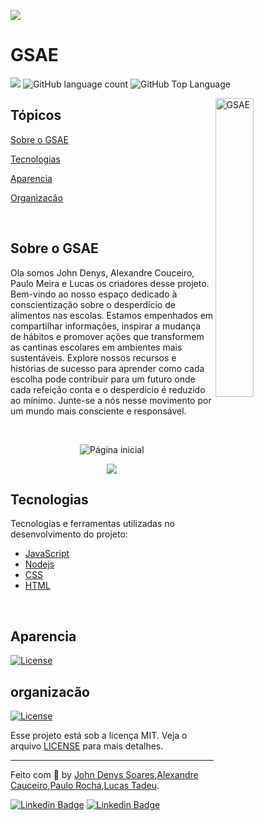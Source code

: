 ![](https://i.imgur.com/eBc4F6O.png)
# GSAE

<p>
  <img src="https://img.shields.io/badge/made%20by-John%20Denys%20Soares,Lucas%20Tadeu,Alexandre%20Cauceiro,Paulo%20Rocha-793ef9?style=flat-square">
  <img alt="GitHub language count" src="https://user-images.githubusercontent.com/105563572/216619749-510f88a3-8c96-4816-9ff5-e0fafe85ed4b.svg">
  <img alt="GitHub Top Language" src="https://user-images.githubusercontent.com/105563572/216620555-a3cee9f6-5f1f-48b7-9c0a-35140a413dbb.svg">
</p>

<img align="right" src="https://github.com/johndj68/gsae/assets/105563572/b07f6737-2d9f-47a5-9827-50219217e04d" width="35%" alt="GSAE">

## Tópicos 

[Sobre o GSAE](#sobre-o-gsae)

[Tecnologias](#tecnologias)

[Aparencia](#aparencia)

[Organizacão](#organizacão)

<br>


## Sobre o GSAE

Ola somos John Denys, Alexandre Couceiro, Paulo Meira e Lucas os criadores desse projeto.
Bem-vindo ao nosso espaço dedicado à conscientização sobre o desperdício de alimentos nas escolas.
Estamos empenhados em compartilhar informações, inspirar a mudança de hábitos
e promover ações que transformem as cantinas escolares em ambientes mais sustentáveis.
Explore nossos recursos e histórias de sucesso para aprender como cada escolha pode contribuir
para um futuro onde cada refeição conta e o desperdício é reduzido ao mínimo. Junte-se a nós nesse
movimento por um mundo mais consciente e responsável.

<br>

<p align="center">
  <img src="https://github.com/johndj68/gsae/assets/105563572/b101da3d-654b-4556-b4fa-29557ea3905e" alt="Página inicial">
</p>

<p align="center">
  <img src="https://github.com/johndj68/gsae/assets/105563572/4a15ecc9-2729-4b68-a597-a664b5d711be">
</p>


## Tecnologias

Tecnologias e ferramentas utilizadas no desenvolvimento do projeto:

- [JavaScript](https://www.javascript.com/)
- [Nodejs](https://nodejs.org/en/)
- [CSS](https://tailwindcss.com/)
- [HTML](https://www.h2database.com/html/main.html)
<br>


## Aparencia
<a href="">
    <img alt="License" src="https://github.com/johndj68/gsae/assets/105563572/6095d10e-a56f-4030-a442-166916b90b24">
</a>



<br>



## organizacão
<a href="">
    <img alt="License" src="https://github.com/johndj68/gsae/assets/105563572/4007d828-f70c-40d5-94f3-f4c58b552c90">
</a>

<br>

Esse projeto está sob a licença MIT. Veja o arquivo [LICENSE](/LICENSE) para mais detalhes.

---

Feito com :purple_heart: by [John Denys Soares](https://github.com/johndj68),[Alexandre Cauceiro](https://github.com/alexcouc),[Paulo Rocha](https://github.com/plxmeira),[Lucas Tadeu](https://github.com/ldelavor).

[![Linkedin Badge](https://img.shields.io/badge/-John%20Denys%20Soares-793ef9?style=flat-square&logo=Linkedin&logoColor=white&link=https://www.linkedin.com/in/john-denys/)](https://www.linkedin.com/in/john-denys/) 
[![Linkedin Badge](https://img.shields.io/badge/-Lucas%20Tadeu-793ef9?style=flat-square&logo=Linkedin&logoColor=white&link=https://www.linkedin.com/in/john-denys/)](https://www.linkedin.com/in/lucasdelavor/) 











